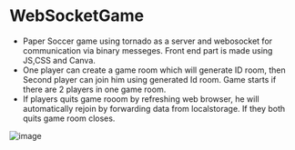 # WebSocketGame
- Paper Soccer game using tornado as a server and webosocket for communication via binary messeges. Front end part is made using JS,CSS and Canva.  
- One player can create a game room which will generate ID room, then Second player can join him using generated Id room. Game starts if there are 2 players in one game room.  
- If players quits game rooom by refreshing web browser, he will automatically rejoin by forwarding data from localstorage. If they both quits game room closes.  

![image](https://user-images.githubusercontent.com/83363990/217093831-7968c529-5282-42ea-bc82-263d47e25f23.png)
